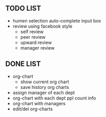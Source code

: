 TODO LIST
---------
* humen selection auto-complete input box
* review using facebook style
  * self review
  * peer review
  * upward review
  * manager review


DONE LIST
---------
* org-chart
  * show current org chart
  * save history org charts
* assign manager of each dept
* org-chart with each dept ppl count info
* org-chart with managers
* edit/del org-charts